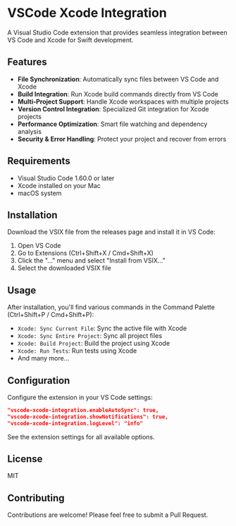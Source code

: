 # VSCode Xcode Integration

A Visual Studio Code extension that provides seamless integration between VS Code and Xcode for Swift development.

## Features

- **File Synchronization**: Automatically sync files between VS Code and Xcode
- **Build Integration**: Run Xcode build commands directly from VS Code
- **Multi-Project Support**: Handle Xcode workspaces with multiple projects
- **Version Control Integration**: Specialized Git integration for Xcode projects
- **Performance Optimization**: Smart file watching and dependency analysis
- **Security & Error Handling**: Protect your project and recover from errors

## Requirements

- Visual Studio Code 1.60.0 or later
- Xcode installed on your Mac
- macOS system

## Installation

Download the VSIX file from the releases page and install it in VS Code:
1. Open VS Code
2. Go to Extensions (Ctrl+Shift+X / Cmd+Shift+X)
3. Click the "..." menu and select "Install from VSIX..."
4. Select the downloaded VSIX file

## Usage

After installation, you'll find various commands in the Command Palette (Ctrl+Shift+P / Cmd+Shift+P):

- `Xcode: Sync Current File`: Sync the active file with Xcode
- `Xcode: Sync Entire Project`: Sync all project files
- `Xcode: Build Project`: Build the project using Xcode
- `Xcode: Run Tests`: Run tests using Xcode
- And many more...

## Configuration

Configure the extension in your VS Code settings:

```json
"vscode-xcode-integration.enableAutoSync": true,
"vscode-xcode-integration.showNotifications": true,
"vscode-xcode-integration.logLevel": "info"
```

See the extension settings for all available options.

## License

MIT

## Contributing

Contributions are welcome! Please feel free to submit a Pull Request.
